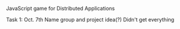 JavaScript game for Distributed Applications

Task 1: Oct. 7th
Name group and project idea(?)
Didn't get everything
